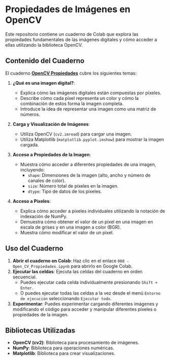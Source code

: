 # Propiedades de Imágenes en OpenCV

Este repositorio contiene un cuaderno de Colab que explora las propiedades fundamentales de las imágenes digitales y cómo acceder a ellas utilizando la biblioteca OpenCV.

## Contenido del Cuaderno

El cuaderno **[OpenCV Propiedades](008%20-%20Open_CV_Propiedades.ipynb)** cubre los siguientes temas:

1.  **¿Qué es una imagen digital?**:
    * Explica cómo las imágenes digitales están compuestas por píxeles.
    * Describe cómo cada píxel representa un color y cómo la combinación de estos forma la imagen completa.
    * Introduce la idea de representar una imagen como una matriz de números.

2.  **Carga y Visualización de Imágenes**:
    * Utiliza OpenCV (`cv2.imread`) para cargar una imagen.
    * Utiliza Matplotlib (`matplotlib.pyplot.imshow`) para mostrar la imagen cargada.

3.  **Acceso a Propiedades de la Imagen**:
    * Muestra cómo acceder a diferentes propiedades de una imagen, incluyendo:
        * `shape`:  Dimensiones de la imagen (alto, ancho y número de canales de color).
        * `size`:   Número total de píxeles en la imagen.
        * `dtype`:  Tipo de datos de los píxeles.

4.  **Acceso a Píxeles**:
    * Explica cómo acceder a píxeles individuales utilizando la notación de indexación de NumPy.
    * Demuestra cómo obtener el valor de un píxel en una imagen en escala de grises y en una imagen a color (BGR).
    * Muestra cómo modificar el valor de un píxel.

## Uso del Cuaderno

1.  **Abrir el cuaderno en Colab**: Haz clic en el enlace `008 - Open_CV_Propiedades.ipynb` para abrirlo en Google Colab.
2.  **Ejecutar las celdas**: Ejecuta las celdas del cuaderno en orden secuencial.
    * Puedes ejecutar cada celda individualmente presionando `Shift + Enter`.
    * O puedes ejecutar todas las celdas a la vez desde el menú `Entorno de ejecución` seleccionando `Ejecutar todo`.
3.  **Experimentar**:  Puedes experimentar cargando diferentes imágenes y modificando el código para acceder y manipular diferentes píxeles o propiedades de la imagen.

## Bibliotecas Utilizadas

* **OpenCV (cv2)**: Biblioteca para procesamiento de imágenes.
* **NumPy**: Biblioteca para operaciones numéricas.
* **Matplotlib**: Biblioteca para crear visualizaciones.